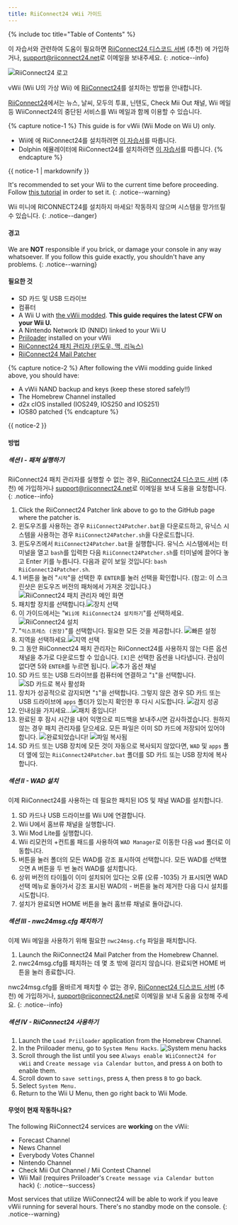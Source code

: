 ```yaml
---
title: RiiConnect24 vWii 가이드
---
```


{% include toc title="Table of Contents" %}

이 자습서와 관련하여 도움이 필요하면 [RiiConnect24 디스코드 서버](https://discord.gg/rc24) (추천) 에 가입하거나, [support@riiconnect24.net](mailto:support@riiconnect24.net)로 이메일을 보내주세요.
{: .notice--info}

![RiiConnect24 로고](/images/WiiRC24Logo.jpg)

vWii (Wii U의 가상 Wii) 에 [RiiConnect24](https://rc24.xyz)를 설치하는 방법을 안내합니다.

[RiiConnect24](https://rc24.xyz/)에서는 뉴스, 날씨, 모두의 투표, 닌텐도, Check Mii Out 채널, Wii 메일 등 WiiConnect24의 중단된 서비스를 Wii 메일과 함께 이용할 수 있습니다.

{% capture notice-1 %}
This guide is for vWii (Wii Mode on Wii U) only.

- Wii에 에 RiiConnect24를 설치하려면 [이 자습서](riiconnect24-wii)를 따릅니다.
- Dolphin 에뮬레이터에 RiiConnect24를 설치하려면 [이 자습서](riiconnect24-dolphin)를 따릅니다.
{% endcapture %}

<div class="notice--warning">{{ notice-1 | markdownify }}</div>

It's recommended to set your Wii to the current time before proceeding. Follow [this tutorial](rtc) in order to set it.
{: .notice--warning}

Wii 미니에 RICONNECT24를 설치하지 마세요! 작동하지 않으며 시스템을 망가뜨릴 수 있습니다.
{: .notice--danger}

#### 경고

We are **NOT** responsible if you brick, or damage your console in any way whatsoever. If you follow this guide exactly, you shouldn't have any problems.
{: .notice--warning}

#### 필요한 것

* SD 카드 및 USB 드라이브
* 컴퓨터
* A Wii U with [the vWii modded](https://wiiu.hacks.guide/#/vwii-modding). **This guide requires the latest CFW on your Wii U.**
* A Nintendo Network ID (NNID) linked to your Wii U
* [Priiloader](priiloader) installed on your vWii
* [RiiConnect24 패치 관리자 (윈도우, 맥, 리눅스)](https://github.com/RiiConnect24/RiiConnect24-Patcher/releases)
* [RiiConnect24 Mail Patcher](https://oscwii.org/library/app/Mail-Patcher)

{% capture notice-2 %}
After following the vWii modding guide linked above, you should have:
* A vWii NAND backup and keys (keep these stored safely!!)
* The Homebrew Channel installed
* d2x cIOS installed (IOS249, IOS250 and IOS251)
* IOS80 patched
{% endcapture %}

<div class="notice" markdown="1">

{{ notice-2 }}
</div>

#### 방법

##### 섹션 I - 패쳐 실행하기

RiiConnect24 패치 관리자를 실행할 수 없는 경우, [RiiConnect24 디스코드 서버](https://discord.gg/rc24) (추천) 에 가입하거나 [support@riiconnect24.net](mailto:support@riiconnect24.net)로 이메일을 보내 도움을 요청합니다.
{: .notice--info}

1. Click the RiiConnect24 Patcher link above to go to the GitHub page where the patcher is.
2. 윈도우즈를 사용하는 경우 `RiiConnect24Patcher.bat`을 다운로드하고, 유닉스 시스템을 사용하는 경우 `RiiConnect24Patcher.sh`을 다운로드합니다.
3. 윈도우즈에서 `RiiConnect24Patcher.bat`을 실행합니다. 유닉스 시스템에서는 터미널을 열고 `bash`를 입력한 다음 `RiiConnect24Patcher.sh`를 터미널에 끌어다 놓고 Enter 키를 누릅니다. 다음과 같이 보일 것입니다: `bash RiiConnect24Patcher.sh`.
4. 1 버튼을 눌러 "`시작`"을 선택한 후 `ENTER`를 눌러 선택을 확인합니다. (참고: 이 스크린샷은 윈도우즈 버전의 패처에서 가져온 것입니다.) ![RiiConnect24 패치 관리자 메인 화면](/images/RC24_Patcher/1.JPG)
5. 패치할 장치를 선택합니다.![장치 선택](/images/RC24_Patcher/2.JPG)
6. 이 가이드에서는 "`Wii에 RiiConnect24 설치하기`"를 선택하세요. ![RiiConnect24 설치](/images/RC24_Patcher/3.JPG)
7. "`익스프레스 (권장)`"를 선택합니다. 필요한 모든 것을 제공합니다. ![빠른 설정](/images/RC24_Patcher/4.JPG)
8. 지역을 선택하세요.![지역 선택](/images/RC24_Patcher/5.JPG)
9. 그 동안 RiiConnect24 패치 관리자는 RiiConnect24를 사용하지 않는 다른 옵션 채널을 추가로 다운로드할 수 있습니다. `[X]`은 선택한 옵션을 나타냅니다. 관심이 없다면 5와 `ENTER`를 누르면 됩니다. ![추가 옵션 채널](/images/RC24_Patcher/6.JPG)
10. SD 카드 또는 USB 드라이브를 컴퓨터에 연결하고 "`1`"을 선택합니다. ![SD 카드로 복사 활성화](/images/RC24_Patcher/7.JPG)
11. 장치가 성공적으로 감지되면 "`1`"을 선택합니다. 그렇지 않은 경우 SD 카드 또는 USB 드라이브에 `apps` 폴더가 있는지 확인한 후 다시 시도합니다. ![감지 성공](/images/RC24_Patcher/8.JPG)
12. 인내심을 가지세요...![패치 중입니다!](/images/RC24_Patcher/9.JPG)
13. 완료된 후 잠시 시간을 내어 익명으로 피드백을 보내주시면 감사하겠습니다.  원하지 않는 경우 패치 관리자를 닫으세요. 모든 파일은 이미 SD 카드에 저장되어 있어야 합니다. ![완료되었습니다!](/images/RC24_Patcher/10.JPG) ![파일 복사됨](/images/RC24_Patcher/11.PNG)
14. SD 카드 또는 USB 장치에 모든 것이 자동으로 복사되지 않았다면, `WAD` 및 `apps` 폴더 옆에 있는 `RiiConnect24Patcher.bat` 폴더를 SD 카드 또는 USB 장치에 복사합니다.

##### 섹션 II - WAD 설치

이제 RiiConnect24를 사용하는 데 필요한 패치된 IOS 및 채널 WAD를 설치합니다.

1. SD 카드나 USB 드라이브를 Wii U에 연결합니다.
2. Wii U에서 홈브류 채널을 실행합니다.
3. Wii Mod Lite를 실행합니다.
4. Wii 리모컨의 +컨트롤 패드를 사용하여 `WAD Manager`로 이동한 다음 `wad` 폴더로 이동합니다.
5. 버튼을 눌러 폴더의 모든 WAD를 강조 표시하여 선택합니다. 모든 WAD를 선택했으면 A 버튼을 두 번 눌러 WAD를 설치합니다.
6. 상위 버전의 타이틀이 이미 설치되어 있다는 오류 (오류 -1035) 가 표시되면 WAD 선택 메뉴로 돌아가서 강조 표시된 WAD의 - 버튼을 눌러 제거한 다음 다시 설치를 시도합니다.
7. 설치가 완료되면 HOME 버튼을 눌러 홈브류 채널로 돌아갑니다.

##### 섹션 III - nwc24msg.cfg 패치하기

이제 Wii 메일을 사용하기 위해 필요한 `nwc24msg.cfg` 파일을 패치합니다.

1. Launch the RiiConnect24 Mail Patcher from the Homebrew Channel.
2. nwc24msg.cfg를 패치하는 데 몇 초 밖에 걸리지 않습니다. 완료되면 HOME 버튼을 눌러 종료합니다.

nwc24msg.cfg를 올바르게 패치할 수 없는 경우, [RiiConnect24 디스코드 서버](https://discord.gg/rc24) (추천) 에 가입하거나, [support@riiconnect24.net](mailto:support@riiconnect24.net)로 이메일을 보내 도움을 요청해 주세요.
{: .notice--info}

##### 섹션 IV - RiiConnect24 사용하기

1. Launch the `Load Priiloader` application from the Homebrew Channel.
1. In the Priiloader menu, go to `System Menu Hacks`. ![System menu hacks](/images/Priiloader/system_menu_hacks.png)
1. Scroll through the list until you see `Always enable WiiConnect24 for vWii` and `Create message via Calendar button`, and press `A` on both to enable them.
1. Scroll down to `save settings`, press `A`, then press `B` to go back.
1. Select `System Menu.`
1. Return to the Wii U Menu, then go right back to Wii Mode.

#### 무엇이 현재 작동하나요?
The following RiiConnect24 services are **working** on the vWii:
* Forecast Channel
* News Channel
* Everybody Votes Channel
* Nintendo Channel
* Check Mii Out Channel / Mii Contest Channel
* Wii Mail (requires Priiloader's `Create message via Calendar button` hack)
{: .notice--success}

Most services that utilize WiiConnect24 will be able to work if you leave vWii running for several hours. There's no standby mode on the console.
{: .notice--warning}
